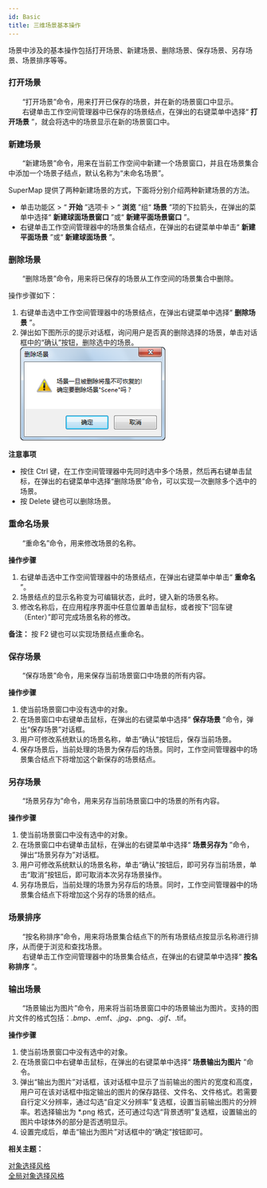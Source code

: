 ```yaml
---
id: Basic
title: 三维场景基本操作
---
```

场景中涉及的基本操作包括打开场景、新建场景、删除场景、保存场景、另存场景、场景排序等等。

### 打开场景

　　“打开场景”命令，用来打开已保存的场景，并在新的场景窗口中显示。  
　　右键单击工作空间管理器中已保存的场景结点，在弹出的右键菜单中选择“ **打开场景** ”，就会将选中的场景显示在新的场景窗口中。

### 新建场景

　　“新建场景”命令，用来在当前工作空间中新建一个场景窗口，并且在场景集合中添加一个场景子结点，默认名称为“未命名场景”。  

SuperMap 提供了两种新建场景的方式，下面将分别介绍两种新建场景的方法。  
  * 单击功能区 > “ **开始** ”选项卡 > “ **浏览** ”组“ **场景** ”项的下拉箭头，在弹出的菜单中选择“ **新建球面场景窗口** ”或“ **新建平面场景窗口** ”。 
  * 右键单击工作空间管理器中的场景集合结点，在弹出的右键菜单中单击“ **新建平面场景** ”或“ **新建球面场景** ”。

### 删除场景

　　“删除场景”命令，用来将已保存的场景从工作空间的场景集合中删除。

操作步骤如下：

  1. 右键单击选中工作空间管理器中的场景结点，在弹出右键菜单中选择“ **删除场景** ”。
  2. 弹出如下图所示的提示对话框，询问用户是否真的删除选择的场景，单击对话框中的“确认”按钮，删除选中的场景。   
![删除场景的提示对话框](img/DelScenePrompt.png)  

**注意事项**

- 按住 Ctrl 键，在工作空间管理器中先同时选中多个场景，然后再右键单击鼠标，在弹出的右键菜单中选择“删除场景”命令，可以实现一次删除多个选中的场景。
- 按 Delete 键也可以删除场景。

### 重命名场景

　　“重命名”命令，用来修改场景的名称。

**操作步骤**

  1. 右键单击选中工作空间管理器中的场景结点，在弹出右键菜单中单击“ **重命名** ”。
  2. 场景结点的显示名称变为可编辑状态，此时，键入新的场景名称。
  3. 修改名称后，在应用程序界面中任意位置单击鼠标，或者按下“回车键（Enter）”即可完成场景名称的修改。

**备注：** 按 F2 键也可以实现场景结点重命名。

### 保存场景

　　“保存场景”命令，用来保存当前场景窗口中场景的所有内容。

**操作步骤**

  1. 使当前场景窗口中没有选中的对象。
  2. 在场景窗口中右键单击鼠标，在弹出的右键菜单中选择“ **保存场景** ”命令，弹出“保存场景”对话框。
  3. 用户可修改系统默认的场景名称，单击“确认”按钮后，保存当前场景。
  4. 保存场景后，当前处理的场景为保存后的场景。同时，工作空间管理器中的场景集合结点下将增加这个新保存的场景结点。

### 另存场景

　　“场景另存为”命令，用来另存当前场景窗口中的场景的所有内容。

**操作步骤**

  1. 使当前场景窗口中没有选中的对象。
  2. 在场景窗口中右键单击鼠标，在弹出的右键菜单中选择“ **场景另存为** ”命令，弹出“场景另存为”对话框。
  3. 用户可修改系统默认的场景名称，单击“确认”按钮后，即可另存当前场景，单击“取消”按钮后，即可取消本次另存场景操作。
  4. 另存场景后，当前处理的场景为另存后的场景。同时，工作空间管理器中的场景集合结点下将增加这个另存的场景的结点。

### 场景排序

　　“按名称排序”命令，用来将场景集合结点下的所有场景结点按显示名称进行排序，从而便于浏览和查找场景。  
　　右键单击工作空间管理器中的场景集合结点，在弹出的右键菜单中选择“ **按名称排序** ”。

### 输出场景

　　“场景输出为图片”命令，用来将当前场景窗口中的场景输出为图片。支持的图片文件的格式包括：*.bmp、*.emf、*.jpg、*.png、*.gif、*.tif。

**操作步骤**

  1. 使当前场景窗口中没有选中的对象。
  2. 在场景窗口中右键单击鼠标，在弹出的右键菜单中选择“ **场景输出为图片** ”命令。
  3. 弹出“输出为图片”对话框，该对话框中显示了当前输出的图片的宽度和高度，用户可在该对话框中指定输出的图片的保存路径、文件名、文件格式。若需要自行定义分辨率，通过勾选“自定义分辨率”复选框，设置当前输出图片的分辨率。若选择输出为 *.png 格式，还可通过勾选“背景透明”复选框，设置输出的图片中球体外的部分是否透明显示。
  4. 设置完成后，单击“输出为图片”对话框中的“确定”按钮即可。

**相关主题：**

[对象选择风格](Scene_SelectStyle)  
[全局对象选择风格](ObjectSelectStyle)



